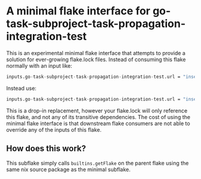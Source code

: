 # A minimal flake interface for go-task-subproject-task-propagation-integration-test

This is an experimental minimal flake interface that attempts to provide a solution for ever-growing flake.lock files. Instead of consuming this flake normally with an input like:

```nix
inputs.go-task-subproject-task-propagation-integration-test.url = "insert-url-here";
```

Instead use:

```nix
inputs.go-task-subproject-task-propagation-integration-test.url = "insert-url-here?dir=minimal";
```

This is a drop-in replacement, however your flake.lock will only reference this flake,
and not any of its transitive dependencies. The cost of using the minimal flake interface
is that downstream flake consumers are not able to override any of the inputs of this flake.

## How does this work?

This subflake simply calls `builtins.getFlake` on the parent flake using the same nix source package
as the minimal subflake.
